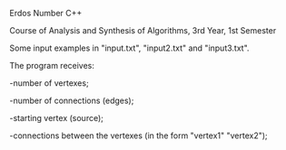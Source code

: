 Erdos Number C++

Course of Analysis and Synthesis of Algorithms, 3rd Year, 1st Semester

Some input examples in "input.txt", "input2.txt" and "input3.txt".

The program receives:

-number of vertexes;

-number of connections (edges);

-starting vertex (source);

-connections between the vertexes (in the form "vertex1" "vertex2");
